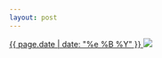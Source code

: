 ```yaml
---
layout: post
---
```


<p>
  <a href="/165">
    <time>{{ page.date | date: "%e %B %Y" }}</time>
    <img src="{{ site.assets_url }}/165.jpg">
  </a>
  
</p>
